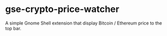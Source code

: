 # gse-crypto-price-watcher
A simple Gnome Shell extension that display Bitcoin / Ethereum price to the top bar.
